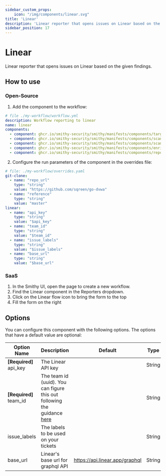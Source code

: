 ```yaml
---
sidebar_custom_props:
    icon: "/img/components/linear.svg"
title: 'Linear'
description: 'Linear reporter that opens issues on Linear based on the given findings.'
sidebar_position: 17
---
```


# Linear

Linear reporter that opens issues on Linear based on the given findings.

## How to use

### Open-Source

1. Add the component to the workflow:

```yaml
# file ./my-workflow/workflow.yml
description: Workflow reporting to linear
name: linear
components:
  - component: ghcr.io/smithy-security/smithy/manifests/components/targets/git-clone:v1.3.2
  - component: ghcr.io/smithy-security/smithy/manifests/components/scanners/gosec:v1.2.3
  - component: ghcr.io/smithy-security/smithy/manifests/components/scanners/nancy:v1.2.2
  - component: ghcr.io/smithy-security/smithy/manifests/components/enrichers/custom-annotation:v0.1.2
  - component: ghcr.io/smithy-security/smithy/manifests/components/reporters/linear:v0.0.3
```

2. Configure the run parameters of the component in the overrides file:

```yaml
# file: ./my-workflow/overrides.yaml
git-clone:
  - name: "repo_url"
    type: "string"
    value: "https://github.com/sqreen/go-dvwa"
  - name: "reference"
    type: "string"
    value: "master"
linear:
  - name: "api_key"
    type: "string"
    value: "$api_key"
  - name: "team_id"
    type: "string"
    value: "$team_id"
  - name: "issue_labels"
    type: "string"
    value: "$issue_labels"
  - name: "base_url"
    type: "string"
    value: "$base_url"
```

### SaaS

1. In the Smithy UI, open the page to create a new workflow.
2. Find the Linear component in the Reporters dropdown.
3. Click on the Linear flow icon to bring the form to the top
4. Fill the form on the right

## Options

You can configure this component with the following options. The options that
have a default value are optional:

| Option Name             | Description                                                                                                                                                               | Default | Type   |
|-------------------------|---------------------------------------------------------------------------------------------------------------------------------------------------------------------------|---------|--------|
| **\[Required]** api\_key | The Linear API key                                                                                                                                                        |     | String |
| **\[Required]** team\_id | The team id (uuid). You can figure this out following the guidance [here](https://github.com/smithy-security/smithy/tree/main/components/reporters/linear/test/get-teams) |    | String |
| issue\_labels            | The labels to be used on your tickets                                                                                                                                     |         | String |
| base\_url                | Linear's base url for graphql API                                                                                                                                         | https://api.linear.app/graphql        | String |
